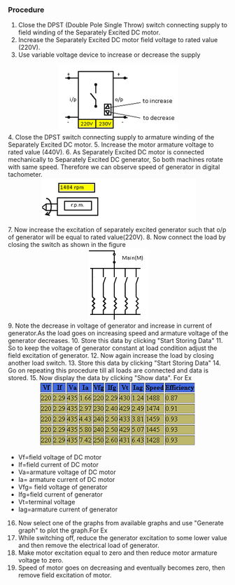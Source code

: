 ### Procedure
1. Close the DPST (Double Pole Single Throw) switch connecting supply to field winding of the Separately Excited DC motor.
2. Increase the Separately Excited DC motor field voltage to rated value (220V).
3. Use variable voltage device to increase or decrease the supply
<Center><img src="images/PR 1.png"></center>
4. Close the DPST switch connecting supply to armature winding of the Separately Excited DC motor.
5. Increase the motor armature voltage to rated value (440V).
6. As Separately Excited DC motor is connected mechanically to Separately Excited DC generator, So both machines rotate with same speed. Therefore we can observe speed of generator in digital tachometer.
<Center><img src="images/PR 2.png"></center>
7. Now increase the excitation of separately excited generator such that o/p of generator will be equal to rated value(220V).
8. Now connect the load by closing the switch as shown in the figure
<Center><img src="images/PR 3.png"></center>
9. Note the decrease in voltage of generator and increase in current of generator.As the load goes on increasing speed and armature voltage of the generator decreases.
10. Store this data by clicking "Start Storing Data"
11. So to keep the voltage of generator constant at load condition adjust the field excitation of generator.
12. Now again increase the load by closing another load switch.
13. Store this data by clicking "Start Storing Data"
14. Go on repeating this procedure till all loads are connected and data is stored.
15. Now display the data by clicking "Show data". For Ex
<Center><img src="images/PR 4.png"></center>

* Vf=field voltage of DC motor
* If=field current of DC motor
* Va=armature voltage of DC motor
* Ia= armature current of DC motor
* Vfg= field voltage of generator
* Ifg=field current of generator
* Vt=terminal voltage
* Iag=armature current of generator

16. Now select one of the graphs from available graphs and use "Generate graph" to plot the graph.For Ex
17. While switching off, reduce the generator excitation to some lower value and then remove the electrical load of generator.
18. Make motor excitation equal to zero and then reduce motor armature voltage to zero.
19. Speed of motor goes on decreasing and eventually becomes zero, then remove field excitation of motor.

